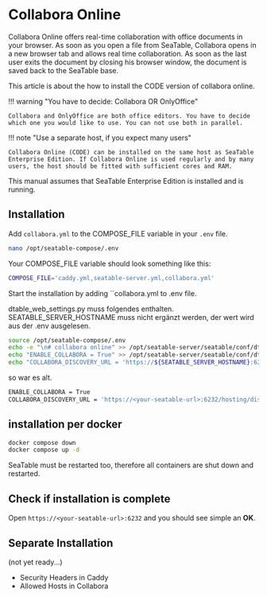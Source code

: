 # Collabora Online

<!-- md:version 4.3 -->
<!-- md:flag enterprise -->

Collabora Online offers real-time collaboration with office documents in your browser. As soon as you open a file from SeaTable, Collabora opens in a new browser tab and allows real time collaboration. As soon as the last user exits the document by closing his browser window, the document is saved back to the SeaTable base.

This article is about the how to install the CODE version of collabora online.

!!! warning "You have to decide: Collabora OR OnlyOffice"

    Collabora and OnlyOffice are both office editors. You have to decide which one you would like to use. You can not use both in parallel.

!!! note "Use a separate host, if you expect many users"

    Collabora Online (CODE) can be installed on the same host as SeaTable Enterprise Edition. If Collabora Online is used regularly and by many users, the host should be fitted with sufficient cores and RAM.

This manual assumes that SeaTable Enterprise Edition is installed and is running.

## Installation

Add `collabora.yml` to the COMPOSE_FILE variable in your `.env` file.

```bash
nano /opt/seatable-compose/.env
```

Your COMPOSE_FILE variable should look something like this:

```bash
COMPOSE_FILE='caddy.yml,seatable-server.yml,collabora.yml'
```

Start the installation by adding ``collabora.yml to .env file.

dtable_web_settings.py muss folgendes enthalten. SEATABLE_SERVER_HOSTNAME muss nicht ergänzt werden, der wert wird aus der .env ausgelesen.

```bash
source /opt/seatable-compose/.env
echo -e "\n# collabora online" >> /opt/seatable-server/seatable/conf/dtable_web_settings.py
echo "ENABLE_COLLABORA = True" >> /opt/seatable-server/seatable/conf/dtable_web_settings.py
echo "COLLABORA_DISCOVERY_URL = 'https://${SEATABLE_SERVER_HOSTNAME}:6232/hosting/discovery'" >> /opt/seatable-server/seatable/conf/dtable_web_settings.py
```

so war es alt.

```bash
ENABLE_COLLABORA = True
COLLABORA_DISCOVERY_URL = 'https://<your-seatable-url>:6232/hosting/discovery'
```

## installation per docker

```bash
docker compose down
docker compose up -d
```

SeaTable must be restarted too, therefore all containers are shut down and restarted.

## Check if installation is complete

Open `https://<your-seatable-url>:6232` and you should see simple an **OK**.

## Separate Installation

(not yet ready...)

- Security Headers in Caddy
- Allowed Hosts in Collabora
